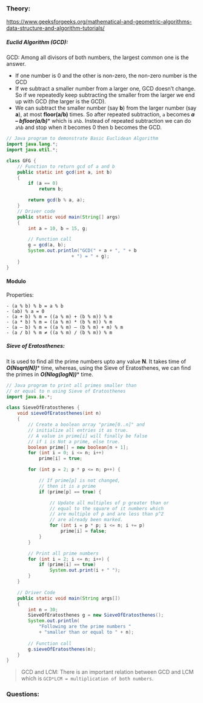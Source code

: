 ### Theory:
https://www.geeksforgeeks.org/mathematical-and-geometric-algorithms-data-structure-and-algorithm-tutorials/

##### Euclid Algorithm (GCD):
GCD: Among all divisors of both numbers, the largest common one is the answer.
- If one number is 0 and the other is non-zero, the non-zero number is the GCD
- If we subtract a smaller number from a larger one, GCD doesn’t change. So if we repeatedly keep subtracting the smaller from the larger we end up with GCD (the larger is the GCD).
- We can subtract the smaller number (say ****b****) from the larger number (say ****a****), at most ****floor(a/b)**** times. So after repeated subtraction, `a` becomes ****a – b*floor(a/b)**** which is `a%b`. Instead of repeated subtraction we can do `a%b` and stop when it becomes 0 then b becomes the GCD.
```java
// Java program to demonstrate Basic Euclidean Algorithm
import java.lang.*;
import java.util.*;

class GFG {
	// Function to return gcd of a and b
	public static int gcd(int a, int b)
	{
		if (a == 0)
			return b;

		return gcd(b % a, a);
	}
	// Driver code
	public static void main(String[] args)
	{
		int a = 10, b = 15, g;

		// Function call
		g = gcd(a, b);
		System.out.println("GCD(" + a + ", " + b
						+ ") = " + g);
	}
}
```

#### Modulo
Properties:
```
- (a % b) % b = a % b
- (ab) % a = 0
- (a + b) % m = ((a % m) + (b % m)) % m
- (a * b) % m = ((a % m) * (b % m)) % m
- (a – b) % m = ((a % m) – (b % m) + m) % m
- (a / b) % m ≠ ((a % m) / (b % m)) % m
```

##### Sieve of Eratosthenes:
It is used to find all the prime numbers upto any value ****N****. It takes time of ****O(N*sqrt(N))**** time, whereas, using the Sieve of Eratosthenes, we can find the primes in ****O(N*log(logN))**** time.
```java
// Java program to print all primes smaller than
// or equal to n using Sieve of Eratosthenes
import java.io.*;

class SieveOfEratosthenes {
	void sieveOfEratosthenes(int n)
	{
		// Create a boolean array "prime[0..n]" and
		// initialize all entries it as true.
		// A value in prime[i] will finally be false
		// if i is Not a prime, else true.
		boolean prime[] = new boolean[n + 1];
		for (int i = 0; i <= n; i++)
			prime[i] = true;

		for (int p = 2; p * p <= n; p++) {

			// If prime[p] is not changed,
			// then it is a prime
			if (prime[p] == true) {

				// Update all multiples of p greater than or
				// equal to the square of it numbers which
				// are multiple of p and are less than p^2
				// are already been marked.
				for (int i = p * p; i <= n; i += p)
					prime[i] = false;
			}
		}

		// Print all prime numbers
		for (int i = 2; i <= n; i++) {
			if (prime[i] == true)
				System.out.print(i + " ");
		}
	}

	// Driver Code
	public static void main(String args[])
	{
		int n = 30;
		SieveOfEratosthenes g = new SieveOfEratosthenes();
		System.out.println(
			"Following are the prime numbers "
			+ "smaller than or equal to " + n);
	
		// Function call
		g.sieveOfEratosthenes(n);
	}
}

```

> GCD and LCM: There is an important relation between GCD and LCM which is 
> `GCD*LCM = multiplication of both numbers`.
### Questions:

